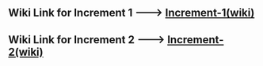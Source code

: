 ## Wiki Link for Increment 1 ---> [Increment-1(wiki)](https://github.com/PallayVenkatesh/ASE_Project/wiki/INCREMENT-1)
## Wiki Link for Increment 2 ---> [Increment-2(wiki)](https://github.com/PallayVenkatesh/ASE_Project/wiki/INCREMENT-2(FAVORITE-LOCATION-MANAGER-and-Current-Location-Updation))
